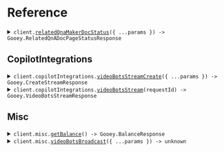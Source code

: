 # Reference

<details><summary><code>client.<a href="/src/Client.ts">relatedQnaMakerDocStatus</a>({ ...params }) -> Gooey.RelatedQnADocPageStatusResponse</code></summary>
<dl>
<dd>

#### 🔌 Usage

<dl>
<dd>

<dl>
<dd>

```typescript
await client.relatedQnaMakerDocStatus({
    runId: "run_id",
});
```

</dd>
</dl>
</dd>
</dl>

#### ⚙️ Parameters

<dl>
<dd>

<dl>
<dd>

**request:** `Gooey.RelatedQnaMakerDocStatusRequest`

</dd>
</dl>

<dl>
<dd>

**requestOptions:** `GooeyClient.RequestOptions`

</dd>
</dl>
</dd>
</dl>

</dd>
</dl>
</details>

##

## CopilotIntegrations

<details><summary><code>client.copilotIntegrations.<a href="/src/api/resources/copilotIntegrations/client/Client.ts">videoBotsStreamCreate</a>({ ...params }) -> Gooey.CreateStreamResponse</code></summary>
<dl>
<dd>

#### 🔌 Usage

<dl>
<dd>

<dl>
<dd>

```typescript
await client.copilotIntegrations.videoBotsStreamCreate({
    integrationId: "integration_id",
});
```

</dd>
</dl>
</dd>
</dl>

#### ⚙️ Parameters

<dl>
<dd>

<dl>
<dd>

**request:** `Gooey.CreateStreamRequest`

</dd>
</dl>

<dl>
<dd>

**requestOptions:** `CopilotIntegrations.RequestOptions`

</dd>
</dl>
</dd>
</dl>

</dd>
</dl>
</details>

<details><summary><code>client.copilotIntegrations.<a href="/src/api/resources/copilotIntegrations/client/Client.ts">videoBotsStream</a>(requestId) -> Gooey.VideoBotsStreamResponse</code></summary>
<dl>
<dd>

#### 🔌 Usage

<dl>
<dd>

<dl>
<dd>

```typescript
await client.copilotIntegrations.videoBotsStream("request_id");
```

</dd>
</dl>
</dd>
</dl>

#### ⚙️ Parameters

<dl>
<dd>

<dl>
<dd>

**requestId:** `string`

</dd>
</dl>

<dl>
<dd>

**requestOptions:** `CopilotIntegrations.RequestOptions`

</dd>
</dl>
</dd>
</dl>

</dd>
</dl>
</details>

## Misc

<details><summary><code>client.misc.<a href="/src/api/resources/misc/client/Client.ts">getBalance</a>() -> Gooey.BalanceResponse</code></summary>
<dl>
<dd>

#### 🔌 Usage

<dl>
<dd>

<dl>
<dd>

```typescript
await client.misc.getBalance();
```

</dd>
</dl>
</dd>
</dl>

#### ⚙️ Parameters

<dl>
<dd>

<dl>
<dd>

**requestOptions:** `Misc.RequestOptions`

</dd>
</dl>
</dd>
</dl>

</dd>
</dl>
</details>

<details><summary><code>client.misc.<a href="/src/api/resources/misc/client/Client.ts">videoBotsBroadcast</a>({ ...params }) -> unknown</code></summary>
<dl>
<dd>

#### 🔌 Usage

<dl>
<dd>

<dl>
<dd>

```typescript
await client.misc.videoBotsBroadcast({
    text: "text",
});
```

</dd>
</dl>
</dd>
</dl>

#### ⚙️ Parameters

<dl>
<dd>

<dl>
<dd>

**request:** `Gooey.BotBroadcastRequestModel`

</dd>
</dl>

<dl>
<dd>

**requestOptions:** `Misc.RequestOptions`

</dd>
</dl>
</dd>
</dl>

</dd>
</dl>
</details>

